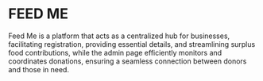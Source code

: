 # FEED ME

Feed Me is a platform that acts as a centralized hub for businesses, facilitating registration, providing essential details, and streamlining surplus food contributions, while the admin page efficiently monitors and coordinates donations, ensuring a seamless connection between donors and those in need.
